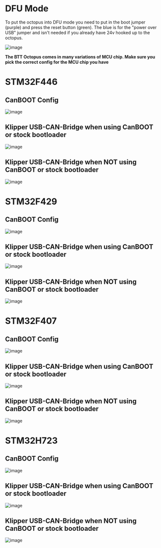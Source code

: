 # DFU Mode

To put the octopus into DFU mode you need to put in the boot jumper (purple) and press the reset button (green). The blue is for the "power over USB" jumper and isn't needed if you already have 24v hooked up to the octopus.

![image](https://user-images.githubusercontent.com/124253477/229234235-345ff23e-cc9e-4d61-ab7e-3df27dda1eb5.png)


**The BTT Octopus comes in many variations of MCU chip. Make sure you pick the correct config for the MCU chip you have**

# STM32F446
## CanBOOT Config

![image](https://user-images.githubusercontent.com/124253477/221378011-0d10ed13-a789-4390-a275-394358423f24.png)

## Klipper USB-CAN-Bridge when using CanBOOT or stock bootloader

![image](https://user-images.githubusercontent.com/124253477/221378034-ac82a51e-6ba7-4288-8186-91a6733dbd2f.png)

## Klipper USB-CAN-Bridge when **NOT** using CanBOOT or stock bootloader

![image](https://user-images.githubusercontent.com/124253477/221378044-0cfe2461-8a83-4df4-92ed-4ae55311824a.png)


# STM32F429
## CanBOOT Config

![image](https://user-images.githubusercontent.com/124253477/221378344-0b34301c-8927-4bb0-b05b-90eeb9ba623a.png)

## Klipper USB-CAN-Bridge when using CanBOOT or stock bootloader

![image](https://user-images.githubusercontent.com/124253477/221378352-e22e8719-6a26-499a-9f9f-375c0baa1cd6.png)

## Klipper USB-CAN-Bridge when **NOT** using CanBOOT or stock bootloader

![image](https://user-images.githubusercontent.com/124253477/221378367-c8490b7a-1807-47db-a983-2bf6ce1dc114.png)


# STM32F407
## CanBOOT Config

![image](https://user-images.githubusercontent.com/124253477/221378446-5693153d-0b8f-4fa5-988e-6e4e2b8b3485.png)

## Klipper USB-CAN-Bridge when using CanBOOT or stock bootloader

![image](https://user-images.githubusercontent.com/124253477/221378459-561064a6-deaa-4590-85b9-058f480871e2.png)

## Klipper USB-CAN-Bridge when **NOT** using CanBOOT or stock bootloader

![image](https://user-images.githubusercontent.com/124253477/221378467-55beda81-041e-4c7a-b226-bce55ee067cd.png)


# STM32H723
## CanBOOT Config

![image](https://user-images.githubusercontent.com/124253477/221378486-b40ba07e-38fb-4e4d-90ed-97a7df56b7d6.png)

## Klipper USB-CAN-Bridge when using CanBOOT or stock bootloader

![image](https://user-images.githubusercontent.com/124253477/221378502-d3aee8c7-c4ba-42da-838b-3e64cfc6262d.png)

## Klipper USB-CAN-Bridge when **NOT** using CanBOOT or stock bootloader

![image](https://user-images.githubusercontent.com/124253477/221378519-f32fc144-0f13-4d4e-b792-fcea1e9a893c.png)
